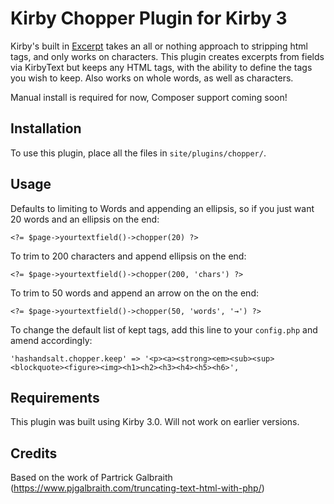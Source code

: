 # Kirby Chopper Plugin for Kirby 3

Kirby's built in [Excerpt](https://getkirby.com/docs/reference/templates/field-methods/excerpt) takes an all or nothing approach to stripping html tags, and only works on characters. This plugin creates excerpts from fields via KirbyText but keeps any HTML tags, with the ability to define the tags you wish to keep. Also works on whole words, as well as characters.

Manual install is required for now, Composer support coming soon!

## Installation

To use this plugin, place all the files in `site/plugins/chopper/`.

## Usage

Defaults to limiting to Words and appending an ellipsis, so if you just want 20 words and an ellipsis on the end:

```
<?= $page->yourtextfield()->chopper(20) ?>
```

To trim to 200 characters and append ellipsis on the end:

```
<?= $page->yourtextfield()->chopper(200, 'chars') ?>
```

To trim to 50 words and append an arrow on the on the end:

```
<?= $page->yourtextfield()->chopper(50, 'words', '→') ?>
```

To change the default list of kept tags, add this line to your `config.php` and amend accordingly:

```
'hashandsalt.chopper.keep' => '<p><a><strong><em><sub><sup><blockquote><figure><img><h1><h2><h3><h4><h5><h6>',
```

## Requirements

This plugin was built using Kirby 3.0. Will not work on earlier versions.


## Credits
Based on the work of Partrick Galbraith (https://www.pjgalbraith.com/truncating-text-html-with-php/)
